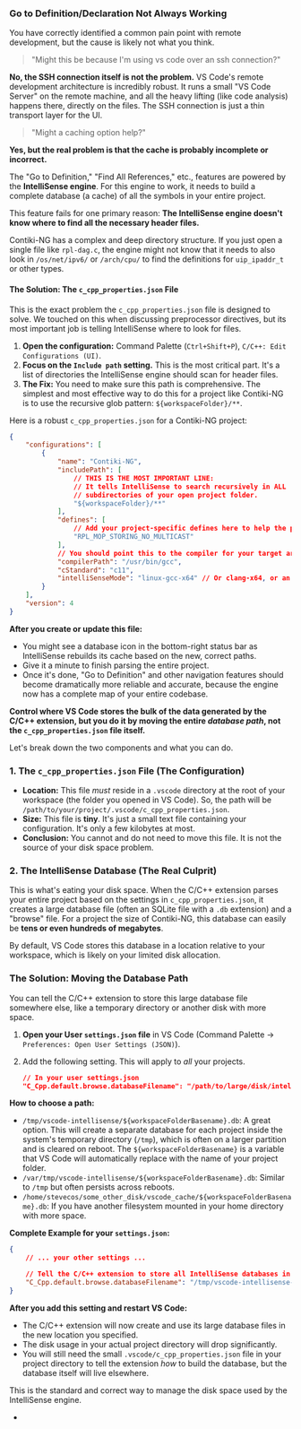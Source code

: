 ### Go to Definition/Declaration Not Always Working

You have correctly identified a common pain point with remote development, but the cause is likely not what you think.

> "Might this be because I'm using vs code over an ssh connection?"

**No, the SSH connection itself is not the problem.** VS Code's remote development architecture is incredibly robust. It runs a small "VS Code Server" on the remote machine, and all the heavy lifting (like code analysis) happens there, directly on the files. The SSH connection is just a thin transport layer for the UI.

> "Might a caching option help?"

**Yes, but the real problem is that the cache is probably incomplete or incorrect.**

The "Go to Definition," "Find All References," etc., features are powered by the **IntelliSense engine**. For this engine to work, it needs to build a complete database (a cache) of all the symbols in your entire project.

This feature fails for one primary reason: **The IntelliSense engine doesn't know where to find all the necessary header files.**

Contiki-NG has a complex and deep directory structure. If you just open a single file like `rpl-dag.c`, the engine might not know that it needs to also look in `/os/net/ipv6/` or `/arch/cpu/` to find the definitions for `uip_ipaddr_t` or other types.

#### The Solution: The `c_cpp_properties.json` File

This is the exact problem the `c_cpp_properties.json` file is designed to solve. We touched on this when discussing preprocessor directives, but its most important job is telling IntelliSense where to look for files.

1.  **Open the configuration:** Command Palette (`Ctrl+Shift+P`), `C/C++: Edit Configurations (UI)`.
2.  **Focus on the `Include path` setting.** This is the most critical part. It's a list of directories the IntelliSense engine should scan for header files.
3.  **The Fix:** You need to make sure this path is comprehensive. The simplest and most effective way to do this for a project like Contiki-NG is to use the recursive glob pattern: `${workspaceFolder}/**`.

Here is a robust `c_cpp_properties.json` for a Contiki-NG project:

```json
{
    "configurations": [
        {
            "name": "Contiki-NG",
            "includePath": [
                // THIS IS THE MOST IMPORTANT LINE:
                // It tells IntelliSense to search recursively in ALL
                // subdirectories of your open project folder.
                "${workspaceFolder}/**"
            ],
            "defines": [
                // Add your project-specific defines here to help the parser
                "RPL_MOP_STORING_NO_MULTICAST"
            ],
            // You should point this to the compiler for your target architecture
            "compilerPath": "/usr/bin/gcc", 
            "cStandard": "c11",
            "intelliSenseMode": "linux-gcc-x64" // Or clang-x64, or an ARM one
        }
    ],
    "version": 4
}
```

**After you create or update this file:**
*   You might see a database icon in the bottom-right status bar as IntelliSense rebuilds its cache based on the new, correct paths.
*   Give it a minute to finish parsing the entire project.
*   Once it's done, "Go to Definition" and other navigation features should become dramatically more reliable and accurate, because the engine now has a complete map of your entire codebase.

**Control where VS Code stores the bulk of the data generated by the C/C++ extension, but you do it by moving the entire *database path*, not the `c_cpp_properties.json` file itself.**

Let's break down the two components and what you can do.

### 1. The `c_cpp_properties.json` File (The Configuration)

*   **Location:** This file *must* reside in a `.vscode` directory at the root of your workspace (the folder you opened in VS Code). So, the path will be `/path/to/your/project/.vscode/c_cpp_properties.json`.
*   **Size:** This file is **tiny**. It's just a small text file containing your configuration. It's only a few kilobytes at most.
*   **Conclusion:** You cannot and do not need to move this file. It is not the source of your disk space problem.

### 2. The IntelliSense Database (The Real Culprit)

This is what's eating your disk space. When the C/C++ extension parses your entire project based on the settings in `c_cpp_properties.json`, it creates a large database file (often an SQLite file with a `.db` extension) and a "browse" file. For a project the size of Contiki-NG, this database can easily be **tens or even hundreds of megabytes**.

By default, VS Code stores this database in a location relative to your workspace, which is likely on your limited disk allocation.

### The Solution: Moving the Database Path

You can tell the C/C++ extension to store this large database file somewhere else, like a temporary directory or another disk with more space.

1.  **Open your User `settings.json` file** in VS Code (Command Palette -> `Preferences: Open User Settings (JSON)`).
2.  Add the following setting. This will apply to *all* your projects.

    ```json
    // In your user settings.json
    "C_Cpp.default.browse.databaseFilename": "/path/to/large/disk/intellisense.db"
    ```

**How to choose a path:**
*   `/tmp/vscode-intellisense/${workspaceFolderBasename}.db`: A great option. This will create a separate database for each project inside the system's temporary directory (`/tmp`), which is often on a larger partition and is cleared on reboot. The `${workspaceFolderBasename}` is a variable that VS Code will automatically replace with the name of your project folder.
*   `/var/tmp/vscode-intellisense/${workspaceFolderBasename}.db`: Similar to `/tmp` but often persists across reboots.
*   `/home/stevecos/some_other_disk/vscode_cache/${workspaceFolderBasename}.db`: If you have another filesystem mounted in your home directory with more space.

**Complete Example for your `settings.json`:**

```json
{
    // ... your other settings ...

    // Tell the C/C++ extension to store all IntelliSense databases in the /tmp directory
    "C_Cpp.default.browse.databaseFilename": "/tmp/vscode-intellisense-db/${workspaceFolderBasename}.db"
}
```

**After you add this setting and restart VS Code:**
*   The C/C++ extension will now create and use its large database files in the new location you specified.
*   The disk usage in your actual project directory will drop significantly.
*   You will still need the small `.vscode/c_cpp_properties.json` file in your project directory to tell the extension *how* to build the database, but the database itself will live elsewhere.

This is the standard and correct way to manage the disk space used by the IntelliSense engine.

*   
